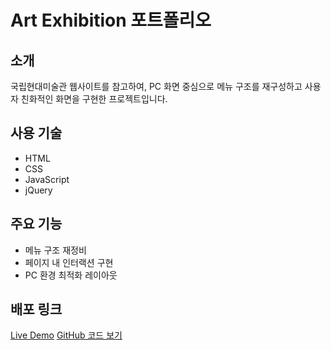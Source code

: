 # Art Exhibition 포트폴리오

## 소개
국립현대미술관 웹사이트를 참고하여, PC 화면 중심으로 메뉴 구조를 재구성하고 사용자 친화적인 화면을 구현한 프로젝트입니다.

## 사용 기술
- HTML
- CSS
- JavaScript
- jQuery

## 주요 기능
- 메뉴 구조 재정비
- 페이지 내 인터랙션 구현
- PC 환경 최적화 레이아웃

## 배포 링크
[Live Demo](https://artexhibition.netlify.app)
[GitHub 코드 보기](https://github.com/jeh54/portfolio-artexhibition)
